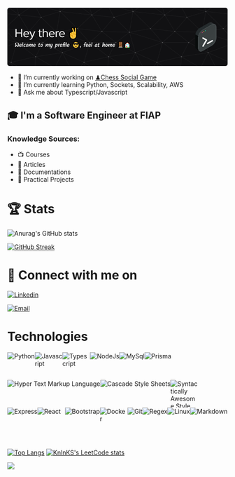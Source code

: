 ![👨‍💻 Hey there ✌, Welcome to my profile 😎, feel at home 🚪🏠](./github-header-image.png)

- 🔭 I’m currently working on [♟Chess Social Game](https://github.com/viniciusSimizu/chess)
- 🌱 I’m currently learning Python, Sockets, Scalability, AWS
- 💬 Ask me about Typescript/Javascript

## 🎓 I'm a Software Engineer at FIAP

### Knowledge Sources:
- 📺 Courses
- 📖 Articles
- 📝 Documentations
- 🔨 Practical Projects

# 🏆 Stats
![Anurag's GitHub stats](https://github-readme-stats.vercel.app/api?username=viniciusSimizu&show_icons=true&bg_color=30,001d3d,050910&title_color=FFFFF0&text_color=FFFFF0&rank_icon=github)

[![GitHub Streak](https://streak-stats.demolab.com/?user=viniciusSimizu&theme=blueberry-duo)](https://git.io/streak-stats)

# 🔌 Connect with me on
[![Linkedin](https://skillicons.dev/icons?i=linkedin)](https://www.linkedin.com/in/vinicius-simizu/)

[![Email](https://img.shields.io/badge/Gmail-EA4335.svg?style=for-the-badge&logo=Gmail&logoColor=white)](mailto:viniciussimiz@gmail.com)


# Technologies
<section style="display: flex; flex-wrap: wrap;">
  <img src="https://techstack-generator.vercel.app/python-icon.svg" alt="Python" width="63" height="63" />
  <img src="https://techstack-generator.vercel.app/js-icon.svg" alt="Javascript" width="63" height="63" />
  <img src="https://techstack-generator.vercel.app/ts-icon.svg" alt="Typescript" width="63" height="63" />
  <img src="https://skillicons.dev/icons?i=nodejs" alt="NodeJs"/>
  <img src="https://skillicons.dev/icons?i=mysql" alt="MySql"/>
  <img src="https://skillicons.dev/icons?i=prisma" alt="Prisma"/>
  <img src="https://skillicons.dev/icons?i=html" alt="Hyper Text Markup Language"/>
  <img src="https://skillicons.dev/icons?i=css" alt="Cascade Style Sheets"/>
  <img src="https://techstack-generator.vercel.app/sass-icon.svg" alt="Syntactically Awesome Style Sheets" width="63" height="63" />
  <img src="https://skillicons.dev/icons?i=express" alt="Express"/>
  <img src="https://techstack-generator.vercel.app/react-icon.svg" alt="React" width="63" height="63" />
  <img src="https://skillicons.dev/icons?i=bootstrap" alt="Bootstrap"/>
  <img src="https://techstack-generator.vercel.app/docker-icon.svg" alt="Docker" width="63" height="63" />
  <img src="https://skillicons.dev/icons?i=git" alt="Git"/>
  <img src="https://skillicons.dev/icons?i=regex" alt="Regex"/>
  <img src="https://skillicons.dev/icons?i=linux" alt="Linux"/>
  <img src="https://skillicons.dev/icons?i=md" alt="Markdown"/>
</section>

<br>

[![Top Langs](https://github-readme-stats.vercel.app/api/top-langs/?username=viniciusSimizu&layout=donut-vertical&theme=dark)](https://github.com/viniciusSimizu/github-readme-stats)
[![KnlnKS's LeetCode stats](https://leetcode-stats-six.vercel.app/?username=viniciusSimizu&theme=dark)](https://github.com/viniciusSimizu/leetcode-stats)

![](https://komarev.com/ghpvc/?username=viniciusSimizu&color=blue&style=for-the-badge)
